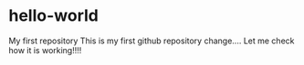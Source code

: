 # hello-world
My first repository
This is my first github repository change.... Let me check how it is working!!!!
